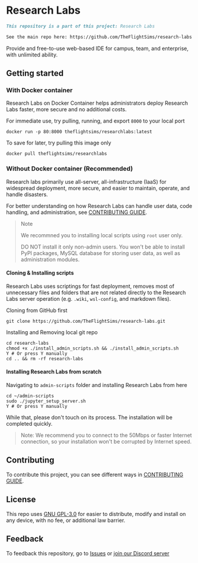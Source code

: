 # Research Labs

```markdown
This repository is a part of this project: Research Labs

See the main repo here: https://github.com/TheFlightSims/research-labs 
```

Provide and free-to-use web-based IDE for campus, team, and enterprise, with unlimited ability.

## Getting started

### With Docker container

Research Labs on Docker Container helps administrators deploy Research Labs faster, more secure and no additional costs.

For immediate use, try pulling, running, and export `8000` to your local port

```shell
docker run -p 80:8000 theflightsims/researchlabs:latest
```

To save for later, try pulling this image only

```shell
docker pull theflightsims/researchlabs
```

### Without Docker container (Recommended)

Research labs primarily use all-server, all-infrastructure (IaaS) for widespread deployment, more secure, and easier to maintain, operate, and handle disasters.

For better understanding on how Research Labs can handle user data, code handling, and administration, see [CONTRIBUTING GUIDE](https://github.com/TheFlightSims/research-labs/blob/main/CONTRIBUTING.md).

> Note
>
> We recommned you to installing local scripts using `root` user only.
>
> DO NOT install it only non-admin users. You won't be able to install PyPI packages, MySQL database for storing user data, as well as administration modules.

#### Cloning & Installing scripts

Research Labs uses scriptings for fast deployment, removes most of unnecessary files and folders that are not related directly to the Research Labs server operation (e.g. `.wiki`, `wsl-config`, and markdown files).

Cloning from GitHub first

```shell
git clone https://github.com/TheFlightSims/research-labs.git
```

Installing and Removing local git repo

```shell
cd research-labs
chmod +x ./install_admin_scripts.sh && ./install_admin_scripts.sh
Y # Or press Y manually
cd .. && rm -rf research-labs
```

#### Installing Research Labs from scratch

Navigating to `admin-scripts` folder and installing Research Labs from here

```shell
cd ~/admin-scripts
sudo ./jupyter_setup_server.sh
Y # Or press Y manually
```

While that, please don't touch on its process. The installation will be completed quickly.

> Note: We recommend you to connect to the 50Mbps or faster Internet connection, so your installation won't be corrupted by Internet speed.

## Contributing

To contribute this project, you can see different ways in [CONTRIBUTING GUIDE](https://github.com/TheFlightSims/research-labs/blob/main/CONTRIBUTING.md).

## License

This repo uses [GNU GPL-3.0](https://github.com/TheFlightSims/research-labs/blob/main/LICENSE) for easier to distribute, modify and install on any device, with no fee, or additional law barrier.

## Feedback

To feedback this repository, go to [Issues](https://github.com/TheFlightSims/research-labs/blob/main/issues) or [join our Discord server]()
